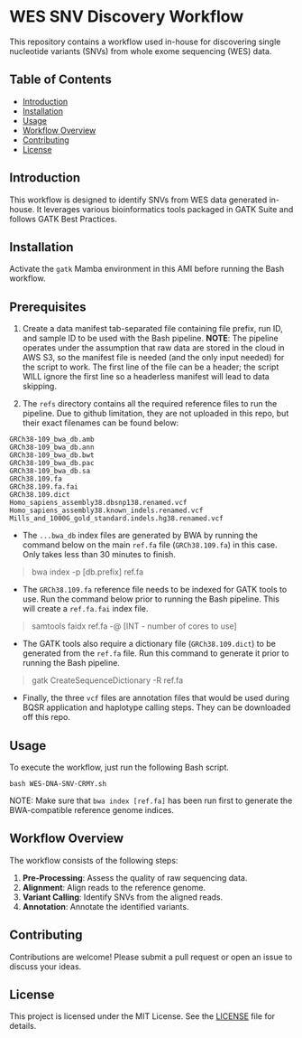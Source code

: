 # WES SNV Discovery Workflow

This repository contains a workflow used in-house for discovering single nucleotide variants (SNVs) from whole exome sequencing (WES) data.

## Table of Contents
- [Introduction](#introduction)
- [Installation](#installation)
- [Usage](#usage)
- [Workflow Overview](#workflow-overview)
- [Contributing](#contributing)
- [License](#license)

## Introduction
This workflow is designed to identify SNVs from WES data generated in-house. It leverages various bioinformatics tools packaged in GATK Suite and follows GATK Best Practices. 

## Installation
Activate the `gatk` Mamba environment in this AMI before running the Bash workflow.

## Prerequisites

1. Create a data manifest tab-separated file containing file prefix, run ID, and sample ID to be used with the Bash pipeline. **NOTE**: The pipeline operates under the assumption that raw data are stored in the cloud in AWS S3, so the manifest file is needed (and the only input needed) for the script to work. The first line of the file can be a header; the script WILL ignore the first line so a headerless manifest will lead to data skipping. 

2. The `refs` directory contains all the required reference files to run the pipeline. Due to github limitation, they are not uploaded in this repo, but their exact filenames can be found below:

```
GRCh38-109_bwa_db.amb
GRCh38-109_bwa_db.ann
GRCh38-109_bwa_db.bwt
GRCh38-109_bwa_db.pac
GRCh38-109_bwa_db.sa
GRCh38.109.fa
GRCh38.109.fa.fai
GRCh38.109.dict
Homo_sapiens_assembly38.dbsnp138.renamed.vcf
Homo_sapiens_assembly38.known_indels.renamed.vcf
Mills_and_1000G_gold_standard.indels.hg38.renamed.vcf

```
* The `...bwa_db` index files are generated by BWA by running the command below on the main `ref.fa` file (`GRCh38.109.fa`) in this case. Only takes less than 30 minutes to finish.

> bwa index -p [db.prefix] ref.fa 

* The `GRCh38.109.fa` reference file needs to be indexed for GATK tools to use. Run the command below prior to running the Bash pipeline. This will create a `ref.fa.fai` index file.

> samtools faidx ref.fa -@ [INT - number of cores to use] 

* The GATK tools also require a dictionary file (`GRCh38.109.dict`) to be generated from the `ref.fa` file. Run this command to generate it prior to running the Bash pipeline.

> gatk CreateSequenceDictionary -R ref.fa

* Finally, the three `vcf` files are annotation files that would be used during BQSR application and haplotype calling steps. They can be downloaded off this repo.

## Usage
To execute the workflow, just run the following Bash script.
```
bash WES-DNA-SNV-CRMY.sh
```
NOTE: Make sure that `bwa index [ref.fa]` has been run first to generate the BWA-compatible reference genome indices. 


## Workflow Overview
The workflow consists of the following steps:
1. **Pre-Processing**: Assess the quality of raw sequencing data.
2. **Alignment**: Align reads to the reference genome.
3. **Variant Calling**: Identify SNVs from the aligned reads.
4. **Annotation**: Annotate the identified variants.

## Contributing
Contributions are welcome! Please submit a pull request or open an issue to discuss your ideas.

## License
This project is licensed under the MIT License. See the [LICENSE](LICENSE) file for details.